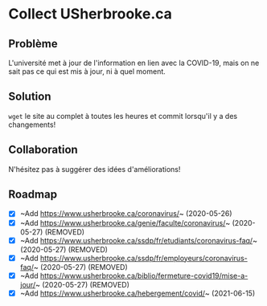 # Collect USherbrooke.ca

## Problème

L'université met à jour de l'information en lien avec la COVID-19, mais on ne sait pas ce qui est mis à jour, ni à quel moment.

## Solution

`wget` le site au complet à toutes les heures et commit lorsqu'il y a des changements!

## Collaboration

N'hésitez pas à suggérer des idées d'améliorations!

## Roadmap

- [x] ~Add https://www.usherbrooke.ca/coronavirus/~ (2020-05-26)
- [x] ~Add https://www.usherbrooke.ca/genie/faculte/coronavirus/~ (2020-05-27) (REMOVED)
- [x] ~Add https://www.usherbrooke.ca/ssdp/fr/etudiants/coronavirus-faq/~ (2020-05-27) (REMOVED)
- [x] ~Add https://www.usherbrooke.ca/ssdp/fr/employeurs/coronavirus-faq/~ (2020-05-27) (REMOVED)
- [x] ~Add https://www.usherbrooke.ca/biblio/fermeture-covid19/mise-a-jour/~ (2020-05-27) (REMOVED)
- [x] ~Add https://www.usherbrooke.ca/hebergement/covid/~ (2021-06-15)
